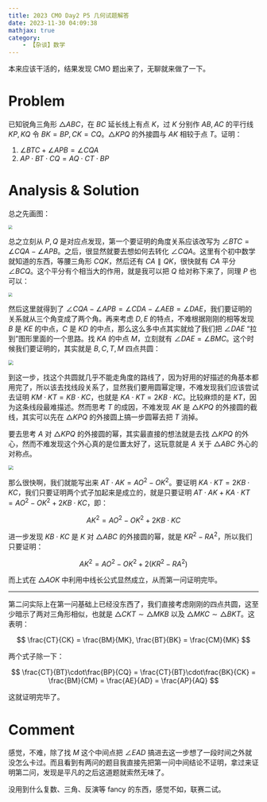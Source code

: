 ```yaml
---
title: 2023 CMO Day2 P5 几何试题解答
date: 2023-11-30 04:09:38
mathjax: true
category:
    - 【杂谈】数学
---
```


本来应该干活的，结果发现 CMO 题出来了，无聊就来做了一下。

<!-- more -->

# Problem

已知锐角三角形 $\triangle ABC$，在 $BC$ 延长线上有点 $K$，过 $K$ 分别作 $AB, AC$ 的平行线 $KP, KQ$ 令 $BK = BP, CK = CQ$。$\triangle KPQ$ 的外接圆与 $AK$ 相较于点 $T$。证明：

1. $\angle BTC + \angle APB = \angle CQA$
2. $AP\cdot BT\cdot CQ = AQ\cdot CT\cdot BP$

# Analysis & Solution

总之先画图：

<image src="/uploads/cmo-geo/1.png" style="zoom:50%;" />

总之立刻从 $P, Q$ 是对应点发现，第一个要证明的角度关系应该改写为 $\angle BTC = \angle CQA - \angle APB$。之后，很显然就要去想如何去转化 $\angle CQA$。这里有个初中数学就知道的东西，等腰三角形 $CQK$，然后还有 $CA \parallel QK$，很快就有 $CA$ 平分 $\angle BCQ$。这个平分有个相当大的作用，就是我可以把 $Q$ 给对称下来了，同理 $P$ 也可以：

<image src="/uploads/cmo-geo/2.png" style="zoom:50%;" />

然后这里就得到了 $\angle CQA - \angle APB = \angle CDA - \angle AEB = \angle DAE$，我们要证明的关系就从三个角变成了两个角。再来考虑 $D, E$ 的特点，不难根据刚刚的相等发现 $B$ 是 $KE$ 的中点，$C$ 是 $KD$ 的中点，那么这么多中点其实就给了我们把 $\angle DAE$ “拉到”图形里面的一个思路。找 $KA$ 的中点 $M$，立刻就有 $\angle DAE = \angle BMC$。这个时候我们要证明的，其实就是 $B, C, T, M$ 四点共圆：

<image src="/uploads/cmo-geo/3.png" style="zoom:60%;" />

到这一步，找这个共圆就几乎不能走角度的路线了，因为好用的好描述的角基本都用完了，所以该去找线段关系了，显然我们要用圆幂定理，不难发现我们应该尝试去证明 $KM\cdot KT = KB\cdot KC$，也就是 $KA\cdot KT = 2KB\cdot KC$。比较麻烦的是 $KT$，因为这条线段最难描述。然而思考 $T$ 的成因，不难发现 $AK$ 是 $\triangle KPQ$ 的外接圆的截线，其实可以先在 $\triangle KPQ$ 的外接圆上搞一步圆幂去把 $T$ 消掉。

要去思考 $A$ 对 $\triangle KPQ$ 的外接圆的幂，其实最直接的想法就是去找 $\triangle KPQ$ 的外心，然而不难发现这个外心真的是位置太好了，这玩意就是 $A$ 关于 $\triangle ABC$ 外心的对称点。

<image src="/uploads/cmo-geo/4.png" style="zoom:60%;" />

那么很快啊，我们就能写出来 $AT\cdot AK = AO^2 - OK^2$。要证明 $KA\cdot KT = 2KB\cdot KC$，我们只要证明两个式子加起来是成立的，就是只要证明 $AT\cdot AK + KA\cdot KT = AO^2 - OK^2 + 2KB\cdot KC$，即：

$$
AK^2 = AO^2 - OK^2 + 2KB\cdot KC
$$

进一步发现 $KB\cdot KC$ 是 $K$ 对 $\triangle ABC$ 的外接圆的幂，就是 $KR^2 - RA^2$，所以我们只要证明：

$$
AK^2 = AO^2 - OK^2 + 2(KR^2 - RA^2)
$$

而上式在 $\triangle AOK$ 中利用中线长公式显然成立，从而第一问证明完毕。

---

第二问实际上在第一问基础上已经没东西了，我们直接考虑刚刚的四点共圆，这至少暗示了两对三角形相似，也就是 $\triangle CKT \sim \triangle MKB$ 以及 $\triangle MKC \sim \triangle BKT$。这表明：

$$
\frac{CT}{CK} = \frac{BM}{MK}, \frac{BT}{BK} = \frac{CM}{MK}
$$

两个式子除一下：

$$
\frac{CT}{BT}\cdot\frac{BP}{CQ} = \frac{CT}{BT}\cdot\frac{BK}{CK} = \frac{BM}{CM} = \frac{AE}{AD} = \frac{AP}{AQ}
$$

这就证明完毕了。

# Comment

感觉，不难，除了找 $M$ 这个中间点把 $\angle EAD$ 搞进去这一步想了一段时间之外就没怎么卡过。而且看到有两问的题目我直接先把第一问中间结论不证明，拿过来证明第二问，发现是平凡的之后这道题就索然无味了。

没用到什么复数、三角、反演等 fancy 的东西，感觉不如，联赛二试。